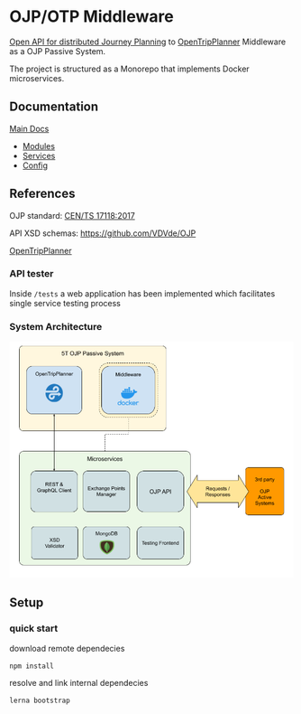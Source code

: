 # OJP/OTP Middleware

[Open API for distributed Journey Planning](https://github.com/VDVde/OJP) to [OpenTripPlanner](https://github.com/opentripplanner) Middleware as a OJP Passive System.

The project is structured as a Monorepo that implements Docker microservices.

## Documentation

[Main Docs](docs/README.md)
- [Modules](docs/modules.md)
- [Services](docs/services.md)
- [Config](docs/config.md)

## References

OJP standard: [CEN/TS 17118:2017](https://standards.cen.eu/dyn/www/f?p=204:110:0::::FSP_LANG_ID,FSP_PROJECT:25,62236&cs=1B542F8CC8406A0BD65B6937689DD7740)

API XSD schemas: https://github.com/VDVde/OJP

[OpenTripPlanner](https://github.com/opentripplanner)


### API tester

Inside ```/tests``` a web application has been implemented which facilitates single service testing process

### System Architecture

![macro](docs/images/OJP_Architecture_macro.png)

## Setup

### quick start

download remote dependecies
```bash
npm install
```

resolve and link internal dependecies
```bash
lerna bootstrap
```

